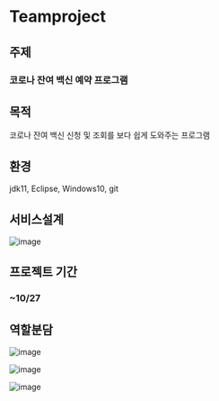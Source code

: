 # Teamproject

## 주제
### 코로나 잔여 백신 예약 프로그램
## 목적
코로나 잔여 백신 신청 및 조회를 보다 쉽게 도와주는 프로그램
## 환경
jdk11, Eclipse, Windows10, git

## 서비스설계
![image](https://user-images.githubusercontent.com/91596526/139001886-c54f5e2b-aafd-4aaf-bb33-87577793f56c.png)

## 프로젝트 기간
### ~10/27

## 역할분담
![image](https://user-images.githubusercontent.com/91596526/139023241-f66e0c1b-12a7-4b80-b204-bfb3962732ae.png)

![image](https://user-images.githubusercontent.com/91596526/139072617-9d7db8b5-9b31-4007-8785-8853d68714a4.png)

![image](https://user-images.githubusercontent.com/91596526/138246435-1d2c9379-4538-4d16-b79a-5547eb969a06.png)

